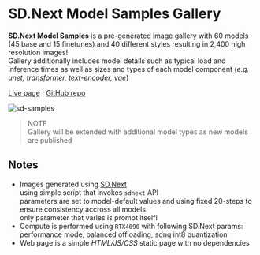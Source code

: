 # SD.Next Model Samples Gallery  

**SD.Next Model Samples** is a pre-generated image gallery with 60 models (45 base and 15 finetunes) and 40 different styles resulting in 2,400 high resolution images!  
Gallery additionally includes model details such as typical load and inference times as well as sizes and types of each model component (*e.g. unet, transformer, text-encoder, vae*)  

[Live page](https://vladmandic.github.io/sd-samples/compare.html) | [GitHub repo](https://github.com/vladmandic/sd-samples)

![sd-samples](https://github.com/user-attachments/assets/3efc8603-0766-4e4e-a4cb-d8c9b13d1e1d)

> NOTE  
> Gallery will be extended with additional model types as new models are published  

## Notes  

- Images generated using [SD.Next](https://github.com/vladmandic/sdnext)  
  using simple script that invokes `sdnext` API  
  parameters are set to model-default values and using fixed 20-steps to ensure consistency accross all models  
  only parameter that varies is prompt itself!  
- Compute is performed using `RTX4090` with following SD.Next params:  
  performance mode, balanced offloading, sdnq int8 quantization  
- Web page is a simple *HTML/JS/CSS* static page with no dependencies  
